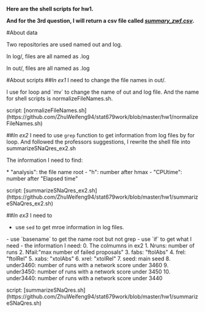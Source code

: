 **Here are the shell scripts for hw1.**

**And for the 3rd question, I will return a csv file called [*summary_zwf.csv*](https://github.com/ZhuWeifeng94/stat679work/blob/master/hw1/summary_zwf.csv).**

#About data
<p>Two repositories are used named out and log.
<p>In log/, files are all named as <name>.log
<p>In out/, files are all named as <name>.log


#About scripts
##*In ex1*
I need to change the file names in out/.
<p>
I use for loop and `mv` to change the name of out and log file.
And the name for shell scripts is normalizeFileNames.sh.
<p>
script: [normalizeFileNames.sh](https://github.com/ZhuWeifeng94/stat679work/blob/master/hw1/normalizeFileNames.sh)

##*In ex2*
I need to use `grep` function to get information from log files by for loop.
And followed the professors suggestions, I rewrite the shell file into summarizeSNaQres_ex2.sh
<p>
The information I need to find:
<p>
* "analysis": the file name root
- "h": number after hmax
- "CPUtime": number after "Elapsed time"
<p>
script: [summarizeSNaQres_ex2.sh](https://github.com/ZhuWeifeng94/stat679work/blob/master/hw1/summarizeSNaQres_ex2.sh)

##*In ex3*
I need to 
* use `sed` to get mroe information in log files. 
<p>
- use `basename` to get the name root but not grep
- use `if` to get what I need
- the information I need:
  0. The colmumns in ex2
  1. Nruns: number of runs
  2. Nfail:"max number of failed proposals"
  3. fabs: "ftolAbs"
  4. frel: "ftolRel"
  5. xabs: "xtolAbs"
  6. xrel: "xtolRel"
  7. seed: main seed
  8. under3460:  number of runs with a network score under 3460
  9. under3450: number of runs with a network score under 3450
  10. under3440: number of runs with a network score under 3440
<p>
script: [summarizeSNaQres.sh](https://github.com/ZhuWeifeng94/stat679work/blob/master/hw1/summarizeSNaQres.sh)
